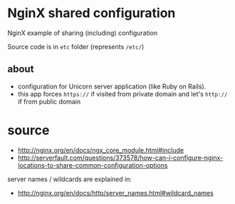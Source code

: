 # NginX shared configuration

NginX example of sharing (including) configuration

Source code is in `etc` folder (represents `/etc/`)

## about

* configuration for Unicorn server application (like Ruby on Rails).
* this app forces `https://` if visited from private domain and let's `http://` if from public domain

# source

* http://nginx.org/en/docs/ngx_core_module.html#include
* http://serverfault.com/questions/373578/how-can-i-configure-nginx-locations-to-share-common-configuration-options

server names / wildcards are explained in:

* http://nginx.org/en/docs/http/server_names.html#wildcard_names
